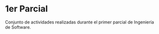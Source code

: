 # 1er Parcial

Conjunto de actividades realizadas durante el primer parcial de Ingeniería de Software. 
